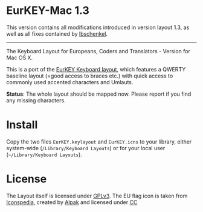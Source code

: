 EurKEY-Mac 1.3
==========

This version contains all modifications introduced in version layout 1.3, as
well as all fixes contained by
[lbschenkel](https://github.com/lbschenkel/EurKEY-Mac).

---

The Keyboard Layout for Europeans, Coders and Translators - Version for Mac OS X.

This is a port of the [EurKEY Keyboard layout](http://eurkey.steffen.bruentjen.eu/), which features a QWERTY baseline layout (=good access to braces etc.) with quick access to commonly used accented characters and Umlauts.

**Status**: The whole layout should be mapped now. Please report if you find any missing characters.


Install
=======

Copy the two files `EurKEY.keylayout` and `EurKEY.icns` to your library, either system-wide (`/Library/Keyboard Layouts`) or for your local user (`~/Library/Keyboard Layouts`).


License
=======

The Layout itself is licensed under [GPLv3](http://www.gnu.org/licenses/gpl-3.0.html).
The EU flag icon is taken from [Iconspedia](http://www.iconspedia.com/pack/european-flags-1631/),
created by [Alpak](http://alpak.deviantart.com/) and
licensed under [CC](http://creativecommons.org/licenses/by-nc-nd/3.0)
